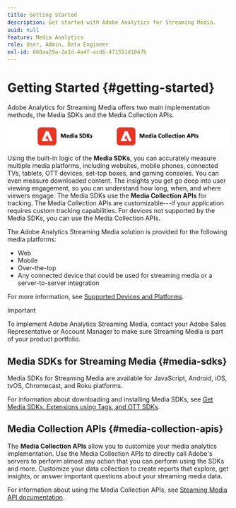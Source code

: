 ```yaml
---
title: Getting Started
description: Get started with Adobe Analytics for Streaming Media.
uuid: null
feature: Media Analytics
role: User, Admin, Data Engineer
exl-id: 660aa29a-2a3d-4a4f-acd6-471551d1047b
---
```

# Getting Started {#getting-started}

Adobe Analytics for Streaming Media offers two main implementation methods, the Media SDKs and the Media Collection APIs.

![methods](assets/getting-started2.png)

Using the built-in logic of the **Media SDKs**, you can accurately measure multiple media platforms, including websites, mobile phones, connected TVs, tablets, OTT devices, set-top boxes, and gaming consoles. You can even measure downloaded content. The insights you get go deep into user viewing engagement, so you can understand how long, when, and where viewers engage. The Media SDKs use the **Media Collection APIs** for tracking. The Media Collection APIs are customizable---if your application requires custom tracking capabilities. For devices not supported by the Media SDKs, you can use the Media Collection APIs.

The Adobe Analytics Streaming Media solution is provided for the following media platforms:

* Web
* Mobile
* Over-the-top
* Any connected device that could be used for streaming media or a server-to-server integration

For more information, see [Supported Devices and Platforms](/help/getting-started/supported-devices.md).

>[!IMPORTANT]
>
>To implement Adobe Analytics Streaming Media, contact your Adobe Sales Representative or Account Manager to make sure Streaming Media is part of your product portfolio.

## Media SDKs for Streaming Media {#media-sdks}

Media SDKs for Streaming Media are available for JavaScript, Android, iOS, tvOS, Chromecast, and Roku platforms.

For information about downloading and installing Media SDKs, see [Get Media SDKs, Extensions using Tags, and OTT SDKs](/help/getting-started/download-sdks.md).


## Media Collection APIs {#media-collection-apis}

The **Media Collection APIs** allow you to customize your media analytics implementation. Use the Media Collection APIs to directly call Adobe's servers to perform almost any action that you can perform using the SDKs and more. Customize your data collection to create reports that explore, get insights, or answer important questions about your streaming media data.

For information about using the Media Collection APIs, see [Steaming Media API documentation](/help/implementation/media-collection-api/mc-api-overview.md).
